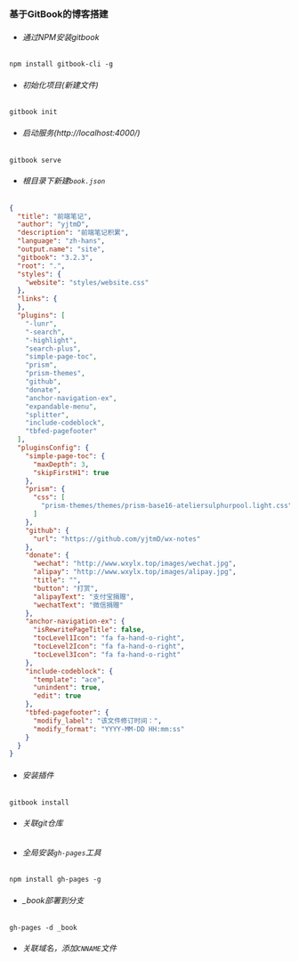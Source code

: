 ### 基于GitBook的博客搭建

*  ###### 通过NPM安装gitbook
```
npm install gitbook-cli -g
```
*  ###### 初始化项目(新建文件)
```
gitbook init
```
*  ###### 启动服务(http://localhost:4000/)
```
gitbook serve
```
*  ###### 根目录下新建`book.json`
```json
{
  "title": "前端笔记",
  "author": "yjtmD",
  "description": "前端笔记积累",
  "language": "zh-hans",
  "output.name": "site",
  "gitbook": "3.2.3",
  "root": ".",
  "styles": {
    "website": "styles/website.css"
  },
  "links": {
  },
  "plugins": [
    "-lunr",
    "-search",
    "-highlight",
    "search-plus",
    "simple-page-toc",
    "prism",
    "prism-themes",
    "github",
    "donate",
    "anchor-navigation-ex",
    "expandable-menu",
    "splitter",
    "include-codeblock",
    "tbfed-pagefooter"
  ],
  "pluginsConfig": {
    "simple-page-toc": {
      "maxDepth": 3,
      "skipFirstH1": true
    },
    "prism": {
      "css": [
        "prism-themes/themes/prism-base16-ateliersulphurpool.light.css"
      ]
    },
    "github": {
      "url": "https://github.com/yjtmD/wx-notes"
    },
    "donate": {
      "wechat": "http://www.wxylx.top/images/wechat.jpg",
      "alipay": "http://www.wxylx.top/images/alipay.jpg",
      "title": "",
      "button": "打赏",
      "alipayText": "支付宝捐赠",
      "wechatText": "微信捐赠"
    },
    "anchor-navigation-ex": {
      "isRewritePageTitle": false,
      "tocLevel1Icon": "fa fa-hand-o-right",
      "tocLevel2Icon": "fa fa-hand-o-right",
      "tocLevel3Icon": "fa fa-hand-o-right"
    },
    "include-codeblock": {
      "template": "ace",
      "unindent": true,
      "edit": true
    },
    "tbfed-pagefooter": {
      "modify_label": "该文件修订时间：",
      "modify_format": "YYYY-MM-DD HH:mm:ss"
    }
  }
}
```
*  ###### 安装插件
```
gitbook install
```
*  ###### 关联git仓库
*  ###### 全局安装`gh-pages`工具
```
npm install gh-pages -g
```
*  ###### _book部署到分支
```
gh-pages -d _book
```
*  ###### 关联域名，添加`CNNAME`文件
